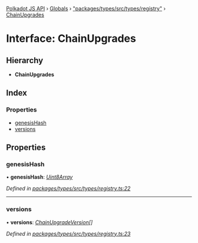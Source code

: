 [Polkadot JS API](../README.md) › [Globals](../globals.md) › ["packages/types/src/types/registry"](../modules/_packages_types_src_types_registry_.md) › [ChainUpgrades](_packages_types_src_types_registry_.chainupgrades.md)

# Interface: ChainUpgrades

## Hierarchy

* **ChainUpgrades**

## Index

### Properties

* [genesisHash](_packages_types_src_types_registry_.chainupgrades.md#genesishash)
* [versions](_packages_types_src_types_registry_.chainupgrades.md#versions)

## Properties

###  genesisHash

• **genesisHash**: *[Uint8Array](../classes/_packages_types_src_codec_raw_.raw.md#static-uint8array)*

*Defined in [packages/types/src/types/registry.ts:22](https://github.com/polkadot-js/api/blob/b59b60ae1f/packages/types/src/types/registry.ts#L22)*

___

###  versions

• **versions**: *[ChainUpgradeVersion](_packages_types_src_types_registry_.chainupgradeversion.md)[]*

*Defined in [packages/types/src/types/registry.ts:23](https://github.com/polkadot-js/api/blob/b59b60ae1f/packages/types/src/types/registry.ts#L23)*
